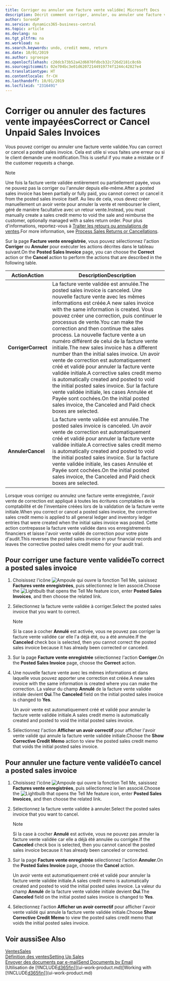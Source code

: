 ```yaml
---
title: Corriger ou annuler une facture vente validée| Microsoft Docs
description: Décrit comment corriger, annuler, ou annuler une facture vente enregistrée et lettrer un avoir vente.
author: SorenGP
ms.service: dynamics365-business-central
ms.topic: article
ms.devlang: na
ms.tgt_pltfrm: na
ms.workload: na
ms.search.keywords: undo, credit memo, return
ms.date: 10/01/2019
ms.author: sgroespe
ms.openlocfilehash: c20dcb73b52a42d6070fdbcb32c726d2181c8c6b
ms.sourcegitcommit: 02e704bc3e01d62072144919774f1244c42827e4
ms.translationtype: HT
ms.contentlocale: fr-CH
ms.lasthandoff: 10/01/2019
ms.locfileid: "2316491"
---
```

# <a name="correct-or-cancel-unpaid-sales-invoices"></a><span data-ttu-id="e540b-103">Corriger ou annuler des factures vente impayées</span><span class="sxs-lookup"><span data-stu-id="e540b-103">Correct or Cancel Unpaid Sales Invoices</span></span>
<span data-ttu-id="e540b-104">Vous pouvez corriger ou annuler une facture vente validée.</span><span class="sxs-lookup"><span data-stu-id="e540b-104">You can correct or cancel a posted sales invoice.</span></span> <span data-ttu-id="e540b-105">Cela est utile si vous faites une erreur ou si le client demande une modification.</span><span class="sxs-lookup"><span data-stu-id="e540b-105">This is useful if you make a mistake or if the customer requests a change.</span></span>

> [!NOTE]  
>   <span data-ttu-id="e540b-106">Une fois la facture vente validée entièrement ou partiellement payée, vous ne pouvez pas la corriger ou l'annuler depuis elle-même.</span><span class="sxs-lookup"><span data-stu-id="e540b-106">After a posted sales invoice has been partially or fully paid, you cannot correct or cancel it from the posted sales invoice itself.</span></span> <span data-ttu-id="e540b-107">Au lieu de cela, vous devez créer manuellement un avoir vente pour annuler la vente et rembourser le client, géré de manière facultative avec un retour vente.</span><span class="sxs-lookup"><span data-stu-id="e540b-107">Instead, you must manually create a sales credit memo to void the sale and reimburse the customer, optionally managed with a sales return order.</span></span> <span data-ttu-id="e540b-108">Pour plus d'informations, reportez-vous à [Traiter les retours ou annulations de ventes](sales-how-process-sales-returns-cancellations.md).</span><span class="sxs-lookup"><span data-stu-id="e540b-108">For more information, see [Process Sales Returns or Cancellations](sales-how-process-sales-returns-cancellations.md).</span></span>

<span data-ttu-id="e540b-109">Sur la page **Facture vente enregistrée**, vous pouvez sélectionnez l'action **Corriger** ou **Annuler** pour exécuter les actions décrites dans le tableau suivant.</span><span class="sxs-lookup"><span data-stu-id="e540b-109">On the **Posted Sales Invoice** page, you can choose the **Correct** action or the **Cancel** action to perform the actions that are described in the following table.</span></span>

| <span data-ttu-id="e540b-110">Action</span><span class="sxs-lookup"><span data-stu-id="e540b-110">Action</span></span> | <span data-ttu-id="e540b-111">Description</span><span class="sxs-lookup"><span data-stu-id="e540b-111">Description</span></span> |
| --- | --- |
| <span data-ttu-id="e540b-112">**Corriger**</span><span class="sxs-lookup"><span data-stu-id="e540b-112">**Correct**</span></span> |<span data-ttu-id="e540b-113">La facture vente validée est annulée.</span><span class="sxs-lookup"><span data-stu-id="e540b-113">The posted sales invoice is canceled.</span></span> <span data-ttu-id="e540b-114">Une nouvelle facture vente avec les mêmes informations est créée.</span><span class="sxs-lookup"><span data-stu-id="e540b-114">A new sales invoice with the same information is created.</span></span> <span data-ttu-id="e540b-115">Vous pouvez créer une correction, puis continuer le processus de vente.</span><span class="sxs-lookup"><span data-stu-id="e540b-115">You can make the correction and then continue the sales process.</span></span> <span data-ttu-id="e540b-116">La nouvelle facture vente a un numéro différent de celui de la facture vente initiale.</span><span class="sxs-lookup"><span data-stu-id="e540b-116">The new sales invoice has a different number than the initial sales invoice.</span></span> <span data-ttu-id="e540b-117">Un avoir vente de correction est automatiquement créé et validé pour annuler la facture vente validée initiale.</span><span class="sxs-lookup"><span data-stu-id="e540b-117">A corrective sales credit memo is automatically created and posted to void the initial posted sales invoice.</span></span> <span data-ttu-id="e540b-118">Sur la facture vente validée initiale, les cases Annulée et Payée sont cochées.</span><span class="sxs-lookup"><span data-stu-id="e540b-118">On the initial posted sales invoice, the Canceled and Paid check boxes are selected.</span></span> |
| <span data-ttu-id="e540b-119">**Annuler**</span><span class="sxs-lookup"><span data-stu-id="e540b-119">**Cancel**</span></span> |<span data-ttu-id="e540b-120">La facture vente validée est annulée.</span><span class="sxs-lookup"><span data-stu-id="e540b-120">The posted sales invoice is canceled.</span></span> <span data-ttu-id="e540b-121">Un avoir vente de correction est automatiquement créé et validé pour annuler la facture vente validée initiale.</span><span class="sxs-lookup"><span data-stu-id="e540b-121">A corrective sales credit memo is automatically created and posted to void the initial posted sales invoice.</span></span> <span data-ttu-id="e540b-122">Sur la facture vente validée initiale, les cases Annulée et Payée sont cochées.</span><span class="sxs-lookup"><span data-stu-id="e540b-122">On the initial posted sales invoice, the Canceled and Paid check boxes are selected.</span></span> |

<span data-ttu-id="e540b-123">Lorsque vous corrigez ou annulez une facture vente enregistrée, l'avoir vente de correction est appliqué à toutes les écritures comptables de la comptabilité et de l'inventaire créées lors de la validation de la facture vente initiale.</span><span class="sxs-lookup"><span data-stu-id="e540b-123">When you correct or cancel a posted sales invoice, the corrective sales credit memo is applied to all general ledger and inventory ledger entries that were created when the initial sales invoice was posted.</span></span> <span data-ttu-id="e540b-124">Cette action contrepasse la facture vente validée dans vos enregistrements financiers et laisse l'avoir vente validé de correction pour votre piste d'audit.</span><span class="sxs-lookup"><span data-stu-id="e540b-124">This reverses the posted sales invoice in your financial records and leaves the corrective posted sales credit memo for your audit trail.</span></span>

## <a name="to-correct-a-posted-sales-invoice"></a><span data-ttu-id="e540b-125">Pour corriger une facture vente validée</span><span class="sxs-lookup"><span data-stu-id="e540b-125">To correct a posted sales invoice</span></span>
1. <span data-ttu-id="e540b-126">Choisissez l'icône ![Ampoule qui ouvre la fonction Tell Me](media/ui-search/search_small.png "Dites-moi ce que vous voulez faire"), saisissez **Factures vente enregistrées**, puis sélectionnez le lien associé.</span><span class="sxs-lookup"><span data-stu-id="e540b-126">Choose the ![Lightbulb that opens the Tell Me feature](media/ui-search/search_small.png "Tell me what you want to do") icon, enter **Posted Sales Invoices**, and then choose the related link.</span></span>  
2. <span data-ttu-id="e540b-127">Sélectionnez la facture vente validée à corriger.</span><span class="sxs-lookup"><span data-stu-id="e540b-127">Select the posted sales invoice that you want to correct.</span></span>

    > [!NOTE]  
    >   <span data-ttu-id="e540b-128">Si la case à cocher **Annulé** est activée, vous ne pouvez pas corriger la facture vente validée car elle l'a déjà été, ou a été annulée.</span><span class="sxs-lookup"><span data-stu-id="e540b-128">If the **Canceled** check box is selected, then you cannot correct the posted sales invoice because it has already been corrected or canceled.</span></span>
3. <span data-ttu-id="e540b-129">Sur la page **Facture vente enregistrée** sélectionnez l'action **Corriger**.</span><span class="sxs-lookup"><span data-stu-id="e540b-129">On the **Posted Sales Invoice** page, choose the **Correct** action.</span></span>  
4. <span data-ttu-id="e540b-130">Une nouvelle facture vente avec les mêmes informations et dans laquelle vous pouvez apporter une correction est créée.</span><span class="sxs-lookup"><span data-stu-id="e540b-130">A new sales invoice with the same information is created where you can make the correction.</span></span> <span data-ttu-id="e540b-131">La valeur du champ **Annulé** de la facture vente validée initiale devient **Oui**.</span><span class="sxs-lookup"><span data-stu-id="e540b-131">The **Canceled** field on the initial posted sales invoice is changed to **Yes**.</span></span>

    <span data-ttu-id="e540b-132">Un avoir vente est automatiquement créé et validé pour annuler la facture vente validée initiale.</span><span class="sxs-lookup"><span data-stu-id="e540b-132">A sales credit memo is automatically created and posted to void the initial posted sales invoice.</span></span>
5. <span data-ttu-id="e540b-133">Sélectionnez l'action **Afficher un avoir correctif** pour afficher l'avoir vente validé qui annule la facture vente validée initiale.</span><span class="sxs-lookup"><span data-stu-id="e540b-133">Choose the **Show Corrective Credit Memo** action to view the posted sales credit memo that voids the initial posted sales invoice.</span></span>

## <a name="to-cancel-a-posted-sales-invoice"></a><span data-ttu-id="e540b-134">Pour annuler une facture vente validée</span><span class="sxs-lookup"><span data-stu-id="e540b-134">To cancel a posted sales invoice</span></span>
1. <span data-ttu-id="e540b-135">Choisissez l'icône ![Ampoule qui ouvre la fonction Tell Me](media/ui-search/search_small.png "Dites-moi ce que vous voulez faire"), saisissez **Factures vente enregistrées**, puis sélectionnez le lien associé.</span><span class="sxs-lookup"><span data-stu-id="e540b-135">Choose the ![Lightbulb that opens the Tell Me feature](media/ui-search/search_small.png "Tell me what you want to do") icon, enter **Posted Sales Invoices**, and then choose the related link.</span></span>  
2. <span data-ttu-id="e540b-136">Sélectionnez la facture vente validée à annuler.</span><span class="sxs-lookup"><span data-stu-id="e540b-136">Select the posted sales invoice that you want to cancel.</span></span>

    > [!NOTE]  
    >   <span data-ttu-id="e540b-137">Si la case à cocher **Annulé** est activée, vous ne pouvez pas annuler la facture vente validée car elle a déjà été annulée ou corrigée.</span><span class="sxs-lookup"><span data-stu-id="e540b-137">If the **Canceled** check box is selected, then you cannot cancel the posted sales invoice because it has already been canceled or corrected.</span></span>
3. <span data-ttu-id="e540b-138">Sur la page **Facture vente enregistrée** sélectionnez l'action **Annuler**.</span><span class="sxs-lookup"><span data-stu-id="e540b-138">On the **Posted Sales Invoice** page, choose the **Cancel** action.</span></span>

    <span data-ttu-id="e540b-139">Un avoir vente est automatiquement créé et validé pour annuler la facture vente validée initiale.</span><span class="sxs-lookup"><span data-stu-id="e540b-139">A sales credit memo is automatically created and posted to void the initial posted sales invoice.</span></span> <span data-ttu-id="e540b-140">La valeur du champ **Annulé** de la facture vente validée initiale devient **Oui**.</span><span class="sxs-lookup"><span data-stu-id="e540b-140">The **Canceled** field on the initial posted sales invoice is changed to **Yes**.</span></span>
4. <span data-ttu-id="e540b-141">Sélectionnez l'action **Afficher un avoir correctif** pour afficher l'avoir vente validé qui annule la facture vente validée initiale.</span><span class="sxs-lookup"><span data-stu-id="e540b-141">Choose **Show Corrective Credit Memo** to view the posted sales credit memo that voids the initial posted sales invoice.</span></span>

## <a name="see-also"></a><span data-ttu-id="e540b-142">Voir aussi</span><span class="sxs-lookup"><span data-stu-id="e540b-142">See Also</span></span>
[<span data-ttu-id="e540b-143">Ventes</span><span class="sxs-lookup"><span data-stu-id="e540b-143">Sales</span></span>](sales-manage-sales.md)  
[<span data-ttu-id="e540b-144">Définition des ventes</span><span class="sxs-lookup"><span data-stu-id="e540b-144">Setting Up Sales</span></span>](sales-setup-sales.md)  
[<span data-ttu-id="e540b-145">Envoyer des documents par e-mail</span><span class="sxs-lookup"><span data-stu-id="e540b-145">Send Documents by Email</span></span>](ui-how-send-documents-email.md)  
<span data-ttu-id="e540b-146">[Utilisation de [!INCLUDE[d365fin](includes/d365fin_md.md)]](ui-work-product.md)</span><span class="sxs-lookup"><span data-stu-id="e540b-146">[Working with [!INCLUDE[d365fin](includes/d365fin_md.md)]](ui-work-product.md)</span></span>
